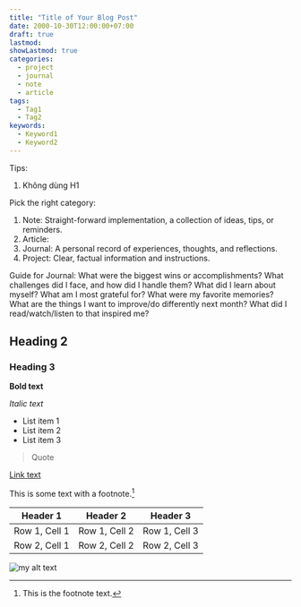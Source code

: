 ```yaml
---
title: "Title of Your Blog Post"
date: 2000-10-30T12:00:00+07:00
draft: true
lastmod: 
showLastmod: true
categories:
  - project
  - journal
  - note
  - article
tags:
  - Tag1
  - Tag2
keywords:
  - Keyword1
  - Keyword2
---
```

Tips:
1. Không dùng H1

Pick the right category:
1. Note: Straight-forward implementation, a collection of ideas, tips, or reminders.
2. Article: 
3. Journal: A personal record of experiences, thoughts, and reflections.
4. Project: Clear, factual information and instructions.

Guide for Journal:
What were the biggest wins or accomplishments?
What challenges did I face, and how did I handle them?
What did I learn about myself?
What am I most grateful for?
What were my favorite memories?
What are the things I want to improve/do differently next month?
What did I read/watch/listen to that inspired me?

## Heading 2

### Heading 3

**Bold text**

*Italic text*

- List item 1
- List item 2
- List item 3

> Quote

[Link text](URL)

This is some text with a footnote.[^1]
[^1]: This is the footnote text.

| Header 1 | Header 2 | Header 3 |
|---|---|---|
| Row 1, Cell 1 | Row 1, Cell 2 | Row 1, Cell 3 |
| Row 2, Cell 1 | Row 2, Cell 2 | Row 2, Cell 3 |

![my alt text](/images/my-image.webp)


